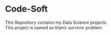 # Code-Soft
This Repository contains my Data Science projects
<br>
This project is named as titanic survivor problem
